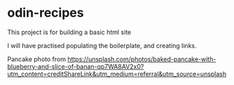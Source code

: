 # odin-recipes
This project is for building a basic html site

I will have practised populating the boilerplate, and creating links.

Pancake photo from https://unsplash.com/photos/baked-pancake-with-blueberry-and-slice-of-banan-qp7WA8AV2x0?utm_content=creditShareLink&utm_medium=referral&utm_source=unsplash

